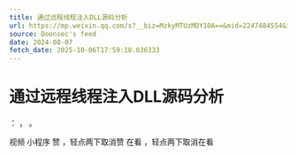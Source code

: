 ```yaml
---
title: 通过远程线程注入DLL源码分析
url: https://mp.weixin.qq.com/s?__biz=MzkyMTUzMDY1OA==&mid=2247484554&idx=2&sn=c751ffbcfbbb72f4de0a15ba06f88a1b
source: Doonsec's feed
date: 2024-08-07
fetch_date: 2025-10-06T17:59:18.036333
---
```


# 通过远程线程注入DLL源码分析

：
，
。

视频
小程序
赞
，轻点两下取消赞
在看
，轻点两下取消在看
